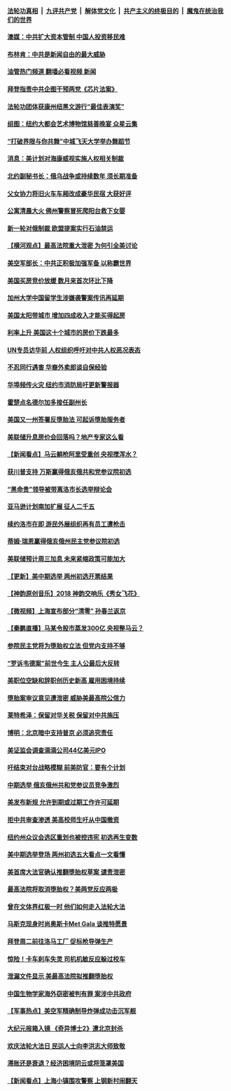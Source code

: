 ####  [法轮功真相](../../../../basic/blob/master/README.md?t=05050232) &nbsp;|&nbsp; [九评共产党](../../../../9ping.md/blob/master/README.md?t=05050232) &nbsp;|&nbsp; [解体党文化](../../../../jtdwh.md/blob/master/README.md?t=05050232)  &nbsp;|&nbsp; [共产主义的终极目的](../../../../gczydzjmd.md/blob/master/README.md?t=05050232) &nbsp;|&nbsp; [魔鬼在统治我们的世界](../../../../mgztzwmdsj.md/blob/master/README.md?t=05050232) 

#### [澳媒：中共扩大资本管制 中国人投资移民难](../pages/nsc412/n13727233.md?t=05050232) 

#### [布林肯：中共是新闻自由的最大威胁](../pages/nsc412/n13727223.md?t=05050232) 

#### [油管热门频道 翻墙必看视频 新闻](http://45.76.130.85:81/youtube.html?05050232)

#### [拜登指责中共企图干预两党《芯片法案》](../pages/nsc412/n13727200.md?t=05050232) 

#### [法轮功团体获康州纽黑文游行“最佳表演奖”](../pages/nsc412/n13726699.md?t=05050232) 

#### [组图：纽约大都会艺术博物馆慈善晚宴 众星云集](../pages/nsc412/n13726994.md?t=05050232) 

#### [“打破界限与你共舞”中城飞天大学举办舞蹈节](../pages/nsc412/n13726650.md?t=05050232) 

#### [消息：美计划对海康威视实施人权相关制裁](../pages/nsc412/n13727090.md?t=05050232) 

#### [北约副秘书长：俄乌战争或持续数年 须长期准备](../pages/nsc412/n13727098.md?t=05050232) 

#### [父女协力将旧火车车厢改成豪华民宿 大获好评](../pages/nsc412/n13726797.md?t=05050232) 

#### [公寓清晨大火 佛州警察冒死爬阳台救下女婴](../pages/nsc412/n13726783.md?t=05050232) 

#### [新一轮对俄制裁 欧盟提案实行石油禁运](../pages/nsc412/n13726977.md?t=05050232) 

#### [【横河观点】最高法院重大泄密 为何引全美讨论](../pages/nsc412/n13726525.md?t=05050232) 

#### [美空军部长：中共正积极加强军备 以称霸世界](../pages/nsc412/n13726877.md?t=05050232) 

#### [美国买房竞价放缓 数月来首次环比下降](../pages/nsc412/n13726763.md?t=05050232) 

#### [加州大学中国留学生涉嫌袭警案传讯再延期](../pages/nsc412/n13726754.md?t=05050232) 

#### [美国太阳带城市 增加四成收入才能买得起房](../pages/nsc412/n13726739.md?t=05050232) 

#### [利率上升 美国这十个城市的房价下跌最多](../pages/nsc412/n13726672.md?t=05050232) 

#### [UN专员访华前 人权组织呼吁对中共人权恶况表态](../pages/nsc412/n13726715.md?t=05050232) 

#### [不忍同行遇害 华裔外卖郎谈自保经验](../pages/nsc412/n13726709.md?t=05050232) 

#### [华埠频传火灾 纽约市消防局吁更新警报器](../pages/nsc412/n13726705.md?t=05050232) 

#### [霍楚点名德尔加多接任副州长](../pages/nsc412/n13726686.md?t=05050232) 

#### [美国又一州签署反堕胎法 可起诉堕胎服务者](../pages/nsc412/n13726564.md?t=05050232) 

#### [美联储升息房价会回落吗？地产专家这么看](../pages/nsc412/n13726486.md?t=05050232) 

#### [【新闻看点】马云躺枪阿里受重创 央视搅浑水？](../pages/nsc412/n13726396.md?t=05050232) 

#### [获川普支持 万斯赢得俄亥俄共和党参议院初选](../pages/nsc412/n13726613.md?t=05050232) 

#### [“黑命贵”领导被带离洛市长选举辩论会](../pages/nsc412/n13726627.md?t=05050232) 

#### [亚马逊计划南加扩展 征人二千五](../pages/nsc412/n13726609.md?t=05050232) 

#### [续约洛市在即 游民外展组织再有员工遭枪击](../pages/nsc412/n13726555.md?t=05050232) 

#### [蒂姆·瑞恩赢得俄亥俄州民主党参议院初选](../pages/nsc412/n13726578.md?t=05050232) 

#### [美联储预计周三加息 未来紧缩政策可能加大](../pages/nsc412/n13726509.md?t=05050232) 

#### [【更新】美中期选举 两州初选开票结果](../pages/nsc412/n13726542.md?t=05050232) 

#### [【神韵原创音乐】2018 神韵交响乐《秀女飞花》](../pages/nsc412/n13726533.md?t=05050232) 

#### [【微视频】上海宣布部分“清零” 孙春兰返京](../pages/nsc412/n13726317.md?t=05050232) 

#### [【秦鹏直播】马某令股市蒸发300亿 央视整马云？](../pages/nsc412/n13726490.md?t=05050232) 

#### [参院民主党将为堕胎权立法 但党内支持不够](../pages/nsc412/n13726439.md?t=05050232) 

#### [“罗诉韦德案”前世今生 主人公最后大反转](../pages/nsc412/n13726378.md?t=05050232) 

#### [美职位空缺和辞职创历史新高 雇用困境持续](../pages/nsc412/n13726480.md?t=05050232) 

#### [堕胎案审议意见遭泄密 威胁美最高院公信力](../pages/nsc412/n13726415.md?t=05050232) 

#### [莱特希泽：保留对华关税 保留对中共施压](../pages/nsc412/n13726477.md?t=05050232) 

#### [博明：北京暗中支持普京 必须追究责任](../pages/nsc412/n13726270.md?t=05050232) 

#### [美证监会调查滴滴公司44亿美元IPO](../pages/nsc412/n13726424.md?t=05050232) 

#### [吁结束对台战略模糊 前美防官：要有个计划](../pages/nsc412/n13726430.md?t=05050232) 

#### [中期选举 俄亥俄州共和党参议员竞争激烈](../pages/nsc412/n13726311.md?t=05050232) 

#### [美发布新规 允许到期或过期工作许可延期](../pages/nsc412/n13726408.md?t=05050232) 

#### [拒中共审查渗透 美高校师生吁从中国撤资](../pages/nsc412/n13726349.md?t=05050232) 

#### [纽约州众议会选区重划也被控违宪 初选再生变数](../pages/nsc412/n13725962.md?t=05050232) 

#### [美中期选举登场 两州初选五大看点一文看懂](../pages/nsc412/n13726382.md?t=05050232) 

#### [美首席大法官确认推翻堕胎权草案 谴责泄密](../pages/nsc412/n13726380.md?t=05050232) 

#### [最高法院将取消堕胎权？美两党反应两极](../pages/nsc412/n13726326.md?t=05050232) 

#### [曾在文体界红极一时 他们如何走入法轮大法](../pages/nsc412/n13725670.md?t=05050232) 

#### [马斯克现身时尚奥斯卡Met Gala 谈推特愿景](../pages/nsc412/n13726328.md?t=05050232) 

#### [拜登周二前往洛马工厂 促标枪导弹生产](../pages/nsc412/n13726182.md?t=05050232) 

#### [惊险！卡车刹车失灵 司机机敏反应躲过校车](../pages/nsc412/n13726065.md?t=05050232) 

#### [泄漏文件显示 美最高法院拟推翻堕胎权](../pages/nsc412/n13726220.md?t=05050232) 

#### [中国生物学家海外窃密被判有罪 案涉中共政府](../pages/nsc412/n13726188.md?t=05050232) 

#### [【军事热点】美空军精确制导炸弹成功击沉军舰](../pages/nsc412/n13726081.md?t=05050232) 

#### [大纪元报箱入镜 《奇异博士2》遭北京封杀](../pages/nsc412/n13725845.md?t=05050232) 

#### [欢庆法轮大法日 民运人士向李洪志大师致敬](../pages/nsc412/n13725890.md?t=05050232) 

#### [滞胀还是衰退？经济困境阴云或将笼罩美国](../pages/nsc412/n13726114.md?t=05050232) 

#### [【新闻看点】上海小镇围攻警察 上钢新村闹翻天](../pages/nsc412/n13725816.md?t=05050232) 

<img src='http://gfw-breaker.win/goodnews/indexes/nsc412.md' width='0px' height='0px'/>
